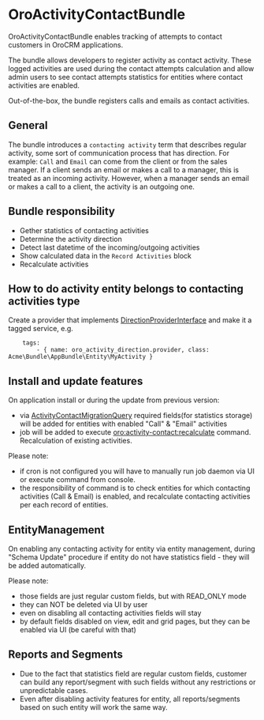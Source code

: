 # OroActivityContactBundle

OroActivityContactBundle enables tracking of attempts to contact customers in OroCRM applications.

The bundle allows developers to register activity as contact activity. These logged activities are used during the contact attempts calculation and allow admin users to see contact attempts statistics for entities where contact activities are enabled.

Out-of-the-box, the bundle registers calls and emails as contact activities.

## General

The bundle introduces a `contacting activity` term that describes regular activity, some sort of communication process that has direction.
For example: `Call` and `Email` can come from the client or from the sales manager. If a client sends an email or makes a call to a manager, this is treated as an incoming activity. However, when a manager sends an email or makes a call to a client, the activity is an outgoing one.   

## Bundle responsibility

- Gether statistics of contacting activities
- Determine the activity direction
- Detect last datetime of the incoming/outgoing activities
- Show calculated data in the `Record Activities` block
- Recalculate activities

## How to do activity entity belongs to contacting activities type

Create a provider that implements [DirectionProviderInterface](Direction/DirectionProviderInterface.php)
and make it a tagged service, e.g.

```
    tags:
        - { name: oro_activity_direction.provider, class: Acme\Bundle\AppBundle\Entity\MyActivity }
```

## Install and update features

On application install or during the update from previous version:

 - via [ActivityContactMigrationQuery](Migration/ActivityContactMigrationQuery.php) required fields(for statistics storage) will be added for entities with enabled "Call" & "Email" activities 
 - job will be added to execute [oro:activity-contact:recalculate](Command/ActivityContactRecalculateCommand.php) command. Recalculation of existing activities.

Please note:

 - if cron is not configured you will have to manually run job daemon via UI or execute command from console.
 - the responsibility of command is to check entities for which contacting activities (Call & Email) is enabled, and recalculate contacting activities per each record of entities.

## EntityManagement

On enabling any contacting activity for entity via entity management, during "Schema Update" procedure if entity do not have statistics field - they will be added automatically.

Please note:

  - those fields are just regular custom fields, but with READ_ONLY mode 
  - they can NOT be deleted via UI by user
  - even on disabling all contacting activities fields will stay
  - by default fields disabled on view, edit and grid pages, but they can be enabled via UI (be careful with that)
  
## Reports and Segments

- Due to the fact that statistics field are regular custom fields, customer can build any report/segment with such fields without any restrictions or unpredictable cases.
- Even after disabling activity features for entity, all reports/segments based on such entity will work the same way. 
